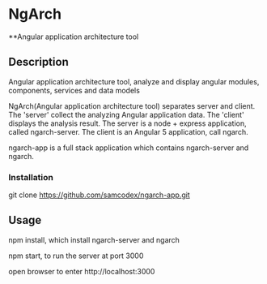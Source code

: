 # NgArch
**Angular application architecture tool

## Description
Angular application architecture tool, analyze and display angular modules, components, services and data models

NgArch(Angular application architecture tool) separates server and client. The 'server' collect the analyzing Angular application data. The 'client' displays the analysis result. The server is a node + express application, called ngarch-server. The client is an Angular 5 application, call ngarch.

ngarch-app is a full stack application which contains ngarch-server and ngarch.

### Installation
git clone https://github.com/samcodex/ngarch-app.git

## Usage
npm install, which install ngarch-server and ngarch

npm start, to run the server at port 3000

open browser to enter http://localhost:3000
